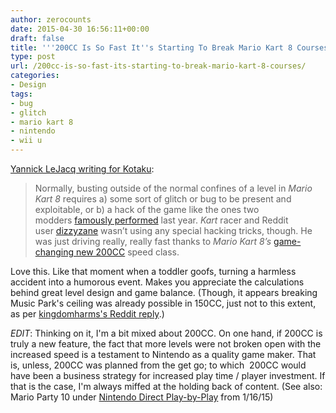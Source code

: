 ```yaml
---
author: zerocounts
date: 2015-04-30 16:56:11+00:00
draft: false
title: '''200CC Is So Fast It''s Starting To Break Mario Kart 8 Courses'''
type: post
url: /200cc-is-so-fast-its-starting-to-break-mario-kart-8-courses/
categories:
- Design
tags:
- bug
- glitch
- mario kart 8
- nintendo
- wii u
---
```


[Yannick LeJacq writing for Kotaku](http://kotaku.com/200cc-is-so-fast-its-starting-to-break-mario-kart-8-cou-1701231087):

> Normally, busting outside of the normal confines of a level in _Mario Kart 8_ requires a) some sort of glitch or bug to be present and exploitable, or b) a hack of the game like the ones two modders [famously performed](http://kotaku.com/the-men-who-hacked-mario-kart-8-1622076182) last year. _Kart_ racer and Reddit user [dizzyzane](http://www.reddit.com/r/mariokart/comments/34ddqr/well_thats_neat/) wasn’t using any special hacking tricks, though. He was just driving really, really fast thanks to _Mario Kart 8’s_ [game-changing new 200CC](http://kotaku.com/mario-kart-8s-200cc-mode-changes-everything-1699996754) speed class.

Love this. Like that moment when a toddler goofs, turning a harmless accident into a humorous event. Makes you appreciate the calculations behind great level design and game balance. (Though, it appears breaking Music Park's ceiling was already possible in 150CC, just not to this extent, as per [kingdomharms's Reddit reply](http://www.reddit.com/r/mariokart/comments/34ddqr/well_thats_neat/cqtnk3r).)

_EDIT_: Thinking on it, I'm a bit mixed about 200CC. On one hand, if 200CC is truly a new feature, the fact that more levels were not broken open with the increased speed is a testament to Nintendo as a quality game maker. That is, unless, 200CC was planned from the get go; to which  200CC would have been a business strategy for increased play time / player investment. If that is the case, I'm always miffed at the holding back of content. (See also: Mario Party 10 under [Nintendo Direct Play-by-Play](/2015/01/16/nintendo-direct-play-by-play/) from 1/16/15)

